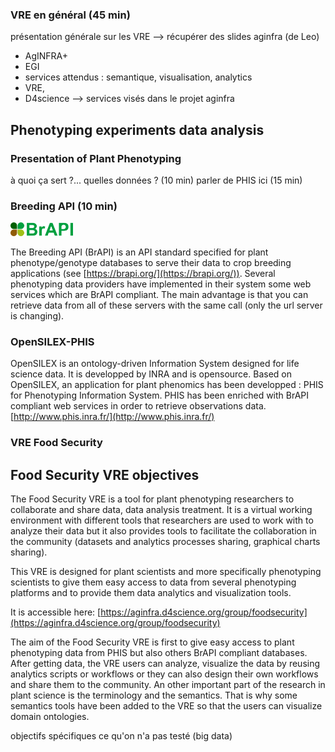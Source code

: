 ### VRE en général (45 min)
présentation générale sur les VRE --> récupérer des slides aginfra (de Leo)
- AgINFRA+
- EGI 
- services attendus : semantique, visualisation, analytics
- VRE, 
- D4science --> services visés dans le projet aginfra

## Phenotyping experiments data analysis

### Presentation of Plant Phenotyping 
à quoi ça sert ?... quelles données ? (10 min)
parler de PHIS ici (15 min)

### Breeding API  (10 min)
<img src="./img/brapi_logo_final2_368x80.png" width="100" />  

The Breeding API (BrAPI) is an API standard specified for plant phenotype/genotype databases to serve their data to crop breeding applications (see [https://brapi.org/](https://brapi.org/)). 
Several phenotyping data providers have implemented in their system some web services which are BrAPI compliant.
The main advantage is that you can retrieve data from all of these servers with the same call (only the url server is changing).


### OpenSILEX-PHIS 
OpenSILEX is an ontology-driven Information System designed for life science data. It is developped by INRA and is opensource.
Based on OpenSILEX, an application for plant phenomics has been developped : PHIS for Phenotyping Information System. PHIS has been enriched with BrAPI compliant web services in order to retrieve observations data.
[http://www.phis.inra.fr/](http://www.phis.inra.fr/)



### VRE Food Security
## Food Security VRE objectives

The Food Security VRE is a tool for plant phenotyping researchers to collaborate and share data, data analysis treatment. It is a virtual working environment with different tools that researchers are used to work with to analyze their data but it also provides tools to facilitate the collaboration in the community (datasets and analytics processes sharing, graphical charts sharing).
 
This VRE is designed for plant scientists and more specifically phenotyping scientists to give them easy access to data from several phenotyping platforms and to provide them data analytics and visualization tools. 

It is accessible here: [https://aginfra.d4science.org/group/foodsecurity](https://aginfra.d4science.org/group/foodsecurity)


The aim of the Food Security VRE is first to give easy access to plant phenotyping data from PHIS but also others BrAPI compliant databases. After getting data, the VRE users can analyze, visualize the data by reusing analytics scripts or workflows or they can also design their own workflows and share them to the community.
An other important part of the research in plant science is the terminology and the semantics. That is why some semantics tools have been added to the VRE so that the users can visualize domain ontologies.

objectifs spécifiques
ce qu'on n'a pas testé (big data)